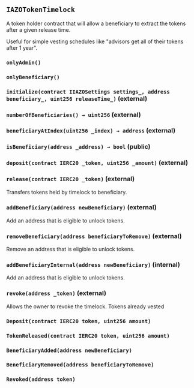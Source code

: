 ## `IAZOTokenTimelock`



A token holder contract that will allow a beneficiary to extract the
tokens after a given release time.

Useful for simple vesting schedules like "advisors get all of their tokens
after 1 year".

### `onlyAdmin()`





### `onlyBeneficiary()`






### `initialize(contract IIAZOSettings settings_, address beneficiary_, uint256 releaseTime_)` (external)





### `numberOfBeneficiaries() → uint256` (external)





### `beneficiaryAtIndex(uint256 _index) → address` (external)





### `isBeneficiary(address _address) → bool` (public)





### `deposit(contract IERC20 _token, uint256 _amount)` (external)





### `release(contract IERC20 _token)` (external)

Transfers tokens held by timelock to beneficiary.



### `addBeneficiary(address newBeneficiary)` (external)

Add an address that is eligible to unlock tokens.



### `removeBeneficiary(address beneficiaryToRemove)` (external)

Remove an address that is eligible to unlock tokens.



### `addBeneficiaryInternal(address newBeneficiary)` (internal)

Add an address that is eligible to unlock tokens.



### `revoke(address _token)` (external)

Allows the owner to revoke the timelock. Tokens already vested





### `Deposit(contract IERC20 token, uint256 amount)`





### `TokenReleased(contract IERC20 token, uint256 amount)`





### `BeneficiaryAdded(address newBeneficiary)`





### `BeneficiaryRemoved(address beneficiaryToRemove)`





### `Revoked(address token)`





